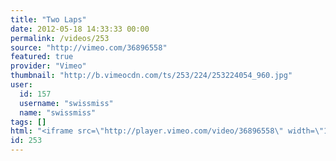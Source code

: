 ```yaml
---
title: "Two Laps"
date: 2012-05-18 14:33:33 00:00
permalink: /videos/253
source: "http://vimeo.com/36896558"
featured: true
provider: "Vimeo"
thumbnail: "http://b.vimeocdn.com/ts/253/224/253224054_960.jpg"
user:
  id: 157
  username: "swissmiss"
  name: "swissmiss"
tags: []
html: "<iframe src=\"http://player.vimeo.com/video/36896558\" width=\"1280\" height=\"720\" frameborder=\"0\" webkitallowfullscreen mozallowfullscreen allowfullscreen></iframe>"
id: 253
---
```


